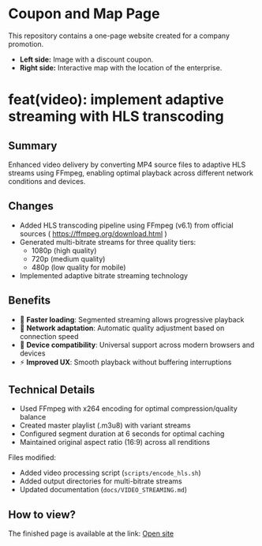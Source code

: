 # Coupon and Map Page

This repository contains a one-page website created for a company promotion.

* **Left side:** Image with a discount coupon.
* **Right side:** Interactive map with the location of the enterprise.

# feat(video): implement adaptive streaming with HLS transcoding

## Summary
Enhanced video delivery by converting MP4 source files to adaptive HLS streams using FFmpeg, enabling optimal playback across different network conditions and devices.

## Changes
- Added HLS transcoding pipeline using FFmpeg (v6.1) from official sources ( https://ffmpeg.org/download.html )
- Generated multi-bitrate streams for three quality tiers:
  - 1080p (high quality)
  - 720p (medium quality)
  - 480p (low quality for mobile)
- Implemented adaptive bitrate streaming technology

## Benefits
- 🚀 **Faster loading**: Segmented streaming allows progressive playback
- 📶 **Network adaptation**: Automatic quality adjustment based on connection speed
- 📱 **Device compatibility**: Universal support across modern browsers and devices
- ⚡ **Improved UX**: Smooth playback without buffering interruptions

## Technical Details
- Used FFmpeg with x264 encoding for optimal compression/quality balance
- Created master playlist (.m3u8) with variant streams
- Configured segment duration at 6 seconds for optimal caching
- Maintained original aspect ratio (16:9) across all renditions

Files modified:
- Added video processing script (`scripts/encode_hls.sh`)
- Added output directories for multi-bitrate streams
- Updated documentation (`docs/VIDEO_STREAMING.md`)


## How to view?
The finished page is available at the link: [Open site]( https://vladi-73.github.io/coupon-page/)

